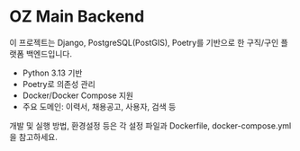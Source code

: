 # OZ Main Backend

이 프로젝트는 Django, PostgreSQL(PostGIS), Poetry를 기반으로 한 구직/구인 플랫폼 백엔드입니다.

- Python 3.13 기반
- Poetry로 의존성 관리
- Docker/Docker Compose 지원
- 주요 도메인: 이력서, 채용공고, 사용자, 검색 등

개발 및 실행 방법, 환경설정 등은 각 설정 파일과 Dockerfile, docker-compose.yml을 참고하세요.